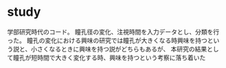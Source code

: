 # study
学部研究時代のコード。
瞳孔径の変化、注視時間を入力データとし、分類を行った。
瞳孔の変化における興味の研究では瞳孔が大きくなる時興味を持つという説と、小さくなるときに興味を持つ説がどちらもあるが、
本研究の結果として瞳孔が短時間で大きく変化する時、興味を持つという考察に落ち着いた
